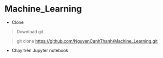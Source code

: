 # Machine_Learning
* Clone
> Download git

> git clone https://github.com/NguyenCanhThanh/Machine_Learning.git
* Chạy trên Jupyter notebook

